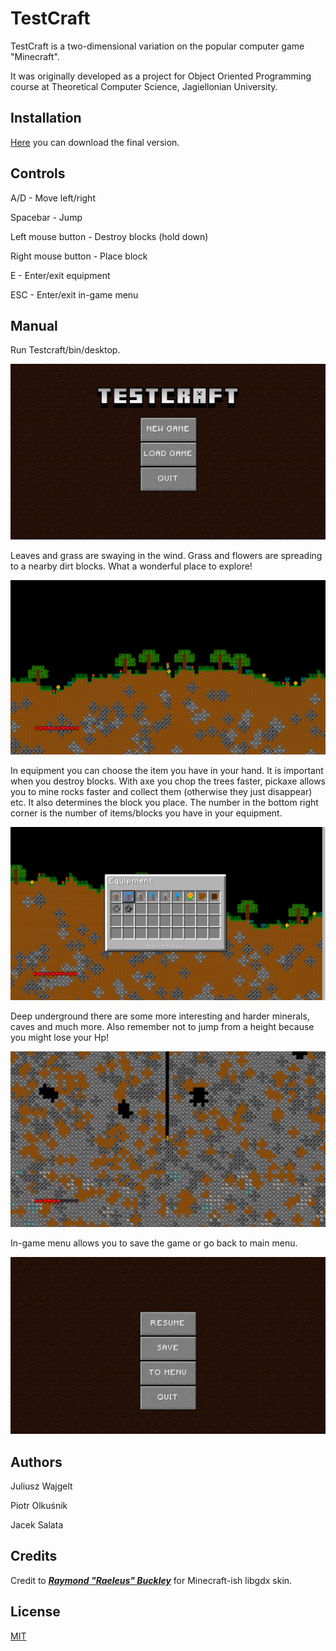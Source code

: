 # TestCraft

TestCraft is a two-dimensional variation on the popular computer game "Minecraft".

It was originally developed as a project for Object Oriented Programming course at Theoretical Computer Science, Jagiellonian University.


## Installation

[Here](https://github.com/jwajgelt/TestCraft/releases) you can download the final version.

## Controls

A/D - Move left/right

Spacebar - Jump

Left mouse button - Destroy blocks (hold down)

Right mouse button - Place block

E - Enter/exit equipment

ESC - Enter/exit in-game menu 

## Manual

Run Testcraft/bin/desktop.

![Screenshot1](assets/man1.png)

Leaves and grass are swaying in the wind. Grass and flowers are spreading to a nearby dirt blocks. What a wonderful place to explore!

![Screenshot2](assets/man2.png)

In equipment you can choose the item you have in your hand. It is important when you  destroy blocks. With axe you chop the trees faster, pickaxe allows you to mine rocks faster and collect them (otherwise they just disappear)
etc. It also determines the block you place. The number in the bottom right corner is the number of items/blocks you have in your equipment.

![Screenshot3](assets/man3.png)

Deep underground there are some more interesting and harder minerals, caves and much more. Also remember not to jump from a height because you might lose your Hp!

![Screenshot4](assets/man4.png)

In-game menu allows you to save the game or go back to main menu.

![Screenshot4](assets/man5.png)


## Authors

Juliusz Wajgelt

Piotr Olkuśnik

Jacek Salata

## Credits

Credit to [***Raymond "Raeleus" Buckley***](https://ray3k.wordpress.com/software/skin-composer-for-libgdx/) for Minecraft-ish libgdx skin.

## License
[MIT](https://choosealicense.com/licenses/mit/)
